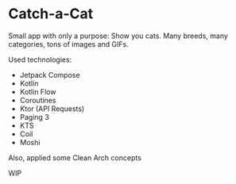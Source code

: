 # Catch-a-Cat
Small app with only a purpose: Show you cats. Many breeds, many categories, tons of images and GIFs.

Used technologies:
- Jetpack Compose
- Kotlin
- Kotlin Flow
- Coroutines
- Ktor (API Requests)
- Paging 3
- KTS
- Coil
- Moshi

Also, applied some Clean Arch concepts

WIP
